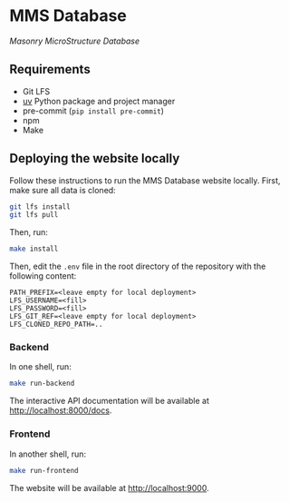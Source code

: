 # MMS Database

_Masonry MicroStructure Database_

## Requirements

- Git LFS
- [uv](https://docs.astral.sh/uv/getting-started/installation/) Python package and project manager
- pre-commit (`pip install pre-commit`)
- npm
- Make


## Deploying the website locally

Follow these instructions to run the MMS Database website locally. First, make sure all data is cloned:

```bash
git lfs install
git lfs pull
```

Then, run:

```bash
make install
```

Then, edit the `.env` file in the root directory of the repository with the following content:

```env
PATH_PREFIX=<leave empty for local deployment>
LFS_USERNAME=<fill>
LFS_PASSWORD=<fill>
LFS_GIT_REF=<leave empty for local deployment>
LFS_CLONED_REPO_PATH=..
```


### Backend

In one shell, run:

```bash
make run-backend
```

The interactive API documentation will be available at [http://localhost:8000/docs](http://localhost:8000/docs).

### Frontend

In another shell, run:

```bash
make run-frontend
```

The website will be available at [http://localhost:9000](http://localhost:9000).

